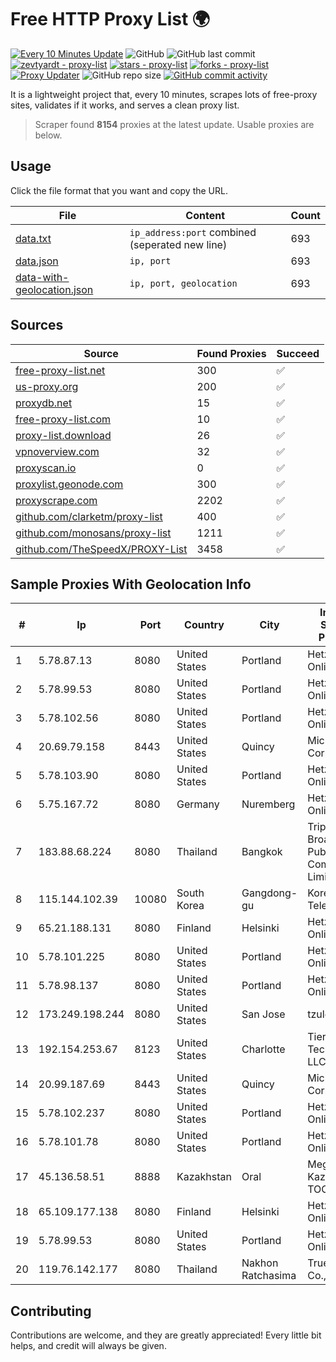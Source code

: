 
# Free HTTP Proxy List 🌍

[![Every 10 Minutes Update](https://github.com/mertguvencli/http-proxy-list/actions/workflows/main.yml/badge.svg?branch=main)](https://github.com/mertguvencli/http-proxy-list/actions/workflows/main.yml)
![GitHub](https://img.shields.io/github/license/mertguvencli/http-proxy-list)
![GitHub last commit](https://img.shields.io/github/last-commit/mertguvencli/http-proxy-list)
[![zevtyardt - proxy-list](https://img.shields.io/static/v1?label=zevtyardt&message=proxy-list&color=blue&logo=github)](https://github.com/zevtyardt/proxy-list "Go to GitHub repo")
[![stars - proxy-list](https://img.shields.io/github/stars/zevtyardt/proxy-list?style=social)](https://github.com/zevtyardt/proxy-list)
[![forks - proxy-list](https://img.shields.io/github/forks/zevtyardt/proxy-list?style=social)](https://github.com/zevtyardt/proxy-list)
[![Proxy Updater](https://github.com/zevtyardt/proxy-list/workflows/Proxy%20Updater/badge.svg)](https://github.com/zevtyardt/proxy-list/actions?query=workflow:"Proxy+Updater")
![GitHub repo size](https://img.shields.io/github/repo-size/zevtyardt/proxy-list)
[![GitHub commit activity](https://img.shields.io/github/commit-activity/m/zevtyardt/proxy-list?logo=commits)](https://github.com/zevtyardt/proxy-list/commits/main)

It is a lightweight project that, every 10 minutes, scrapes lots of free-proxy sites, validates if it works, and serves a clean proxy list.

> Scraper found **8154** proxies at the latest update. Usable proxies are below.

## Usage

Click the file format that you want and copy the URL.

|File|Content|Count|
|----|-------|-----|
|[data.txt](https://raw.githubusercontent.com/mertguvencli/http-proxy-list/main/proxy-list/data.txt)|`ip_address:port` combined (seperated new line)|693|
|[data.json](https://raw.githubusercontent.com/mertguvencli/http-proxy-list/main/proxy-list/data.json)|`ip, port`|693|
|[data-with-geolocation.json](https://raw.githubusercontent.com/mertguvencli/http-proxy-list/main/proxy-list/data-with-geolocation.json)|`ip, port, geolocation`|693|

## Sources

|Source|Found Proxies|Succeed|
|------|-------------|-------|
|[free-proxy-list.net](https://free-proxy-list.net)|300|✅|
|[us-proxy.org](https://www.us-proxy.org)|200|✅|
|[proxydb.net](http://proxydb.net)|15|✅|
|[free-proxy-list.com](https://free-proxy-list.com/?page=&port=&type%5B%5D=http&type%5B%5D=https&up_time=0&search=Search)|10|✅|
|[proxy-list.download](https://www.proxy-list.download/HTTP)|26|✅|
|[vpnoverview.com](https://vpnoverview.com/privacy/anonymous-browsing/free-proxy-servers)|32|✅|
|[proxyscan.io](https://www.proxyscan.io)|0|✅|
|[proxylist.geonode.com](https://proxylist.geonode.com/api/proxy-list?limit=300&page=1&sort_by=lastChecked&sort_type=desc&protocols=http,https)|300|✅|
|[proxyscrape.com](https://api.proxyscrape.com/v2/?request=displayproxies&protocol=http&timeout=10000&country=all&ssl=all&anonymity=all)|2202|✅|
|[github.com/clarketm/proxy-list](https://raw.githubusercontent.com/clarketm/proxy-list/master/proxy-list-raw.txt)|400|✅|
|[github.com/monosans/proxy-list](https://raw.githubusercontent.com/monosans/proxy-list/main/proxies/http.txt)|1211|✅|
|[github.com/TheSpeedX/PROXY-List](https://raw.githubusercontent.com/TheSpeedX/PROXY-List/master/http.txt)|3458|✅|


## Sample Proxies With Geolocation Info

|#|Ip|Port|Country|City|Internet Service Provider|
|-|--|----|-------|----|-------------------------|
|1|5.78.87.13|8080|United States|Portland|Hetzner Online GmbH|
|2|5.78.99.53|8080|United States|Portland|Hetzner Online GmbH|
|3|5.78.102.56|8080|United States|Portland|Hetzner Online GmbH|
|4|20.69.79.158|8443|United States|Quincy|Microsoft Corporation|
|5|5.78.103.90|8080|United States|Portland|Hetzner Online GmbH|
|6|5.75.167.72|8080|Germany|Nuremberg|Hetzner Online GmbH|
|7|183.88.68.224|8080|Thailand|Bangkok|Triple T Broadband Public Company Limited|
|8|115.144.102.39|10080|South Korea|Gangdong-gu|Korea Telecom|
|9|65.21.188.131|8080|Finland|Helsinki|Hetzner Online GmbH|
|10|5.78.101.225|8080|United States|Portland|Hetzner Online GmbH|
|11|5.78.98.137|8080|United States|Portland|Hetzner Online GmbH|
|12|173.249.198.244|8080|United States|San Jose|tzulo, inc.|
|13|192.154.253.67|8123|United States|Charlotte|Tier.Net Technologies LLC|
|14|20.99.187.69|8443|United States|Quincy|Microsoft Corporation|
|15|5.78.102.237|8080|United States|Portland|Hetzner Online GmbH|
|16|5.78.101.78|8080|United States|Portland|Hetzner Online GmbH|
|17|45.136.58.51|8888|Kazakhstan|Oral|Megahost Kazakhstan TOO|
|18|65.109.177.138|8080|Finland|Helsinki|Hetzner Online GmbH|
|19|5.78.99.53|8080|United States|Portland|Hetzner Online GmbH|
|20|119.76.142.177|8080|Thailand|Nakhon Ratchasima|True Internet Co., Ltd.|



## Contributing

Contributions are welcome, and they are greatly appreciated! Every
little bit helps, and credit will always be given.

